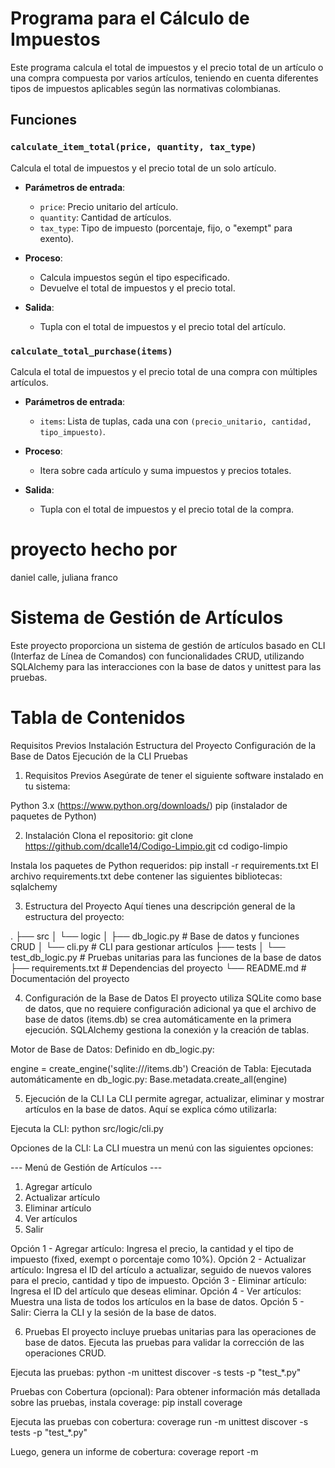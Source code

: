 # Programa para el Cálculo de Impuestos

Este programa calcula el total de impuestos y el precio total de un artículo o una compra compuesta por varios artículos, teniendo en cuenta diferentes tipos de impuestos aplicables según las normativas colombianas.

## Funciones

### `calculate_item_total(price, quantity, tax_type)`

Calcula el total de impuestos y el precio total de un solo artículo.

- **Parámetros de entrada**:
  - `price`: Precio unitario del artículo.
  - `quantity`: Cantidad de artículos.
  - `tax_type`: Tipo de impuesto (porcentaje, fijo, o "exempt" para exento).

- **Proceso**:
  - Calcula impuestos según el tipo especificado.
  - Devuelve el total de impuestos y el precio total.

- **Salida**:
  - Tupla con el total de impuestos y el precio total del artículo.

### `calculate_total_purchase(items)`

Calcula el total de impuestos y el precio total de una compra con múltiples artículos.

- **Parámetros de entrada**:
  - `items`: Lista de tuplas, cada una con `(precio_unitario, cantidad, tipo_impuesto)`.

- **Proceso**:
  - Itera sobre cada artículo y suma impuestos y precios totales.

- **Salida**:
  - Tupla con el total de impuestos y el precio total de la compra.


# proyecto hecho por
daniel calle, juliana franco

# Sistema de Gestión de Artículos
Este proyecto proporciona un sistema de gestión de artículos basado en CLI (Interfaz de Línea de Comandos) con funcionalidades CRUD, utilizando SQLAlchemy para las interacciones con la base de datos y unittest para las pruebas.

# Tabla de Contenidos
Requisitos Previos
Instalación
Estructura del Proyecto
Configuración de la Base de Datos
Ejecución de la CLI
Pruebas

1. Requisitos Previos
Asegúrate de tener el siguiente software instalado en tu sistema:

Python 3.x (https://www.python.org/downloads/)
pip (instalador de paquetes de Python)

2. Instalación
Clona el repositorio:
git clone https://github.com/dcalle14/Codigo-Limpio.git
cd codigo-limpio

Instala los paquetes de Python requeridos:
pip install -r requirements.txt
El archivo requirements.txt debe contener las siguientes bibliotecas:
sqlalchemy

3. Estructura del Proyecto
Aquí tienes una descripción general de la estructura del proyecto:

.
├── src
│   └── logic
│       ├── db_logic.py        # Base de datos y funciones CRUD
│       └── cli.py             # CLI para gestionar artículos
├── tests
│   └── test_db_logic.py       # Pruebas unitarias para las funciones de la base de datos
├── requirements.txt           # Dependencias del proyecto
└── README.md                  # Documentación del proyecto


4. Configuración de la Base de Datos
El proyecto utiliza SQLite como base de datos, que no requiere configuración adicional ya que el archivo de base de datos (items.db) se crea automáticamente en la primera ejecución. SQLAlchemy gestiona la conexión y la creación de tablas.

Motor de Base de Datos: Definido en db_logic.py:

engine = create_engine('sqlite:///items.db')
Creación de Tabla: Ejecutada automáticamente en db_logic.py:
Base.metadata.create_all(engine)

5. Ejecución de la CLI
La CLI permite agregar, actualizar, eliminar y mostrar artículos en la base de datos. Aquí se explica cómo utilizarla:

Ejecuta la CLI:
python src/logic/cli.py

Opciones de la CLI: La CLI muestra un menú con las siguientes opciones:

--- Menú de Gestión de Artículos ---
1. Agregar artículo
2. Actualizar artículo
3. Eliminar artículo
4. Ver artículos
5. Salir

Opción 1 - Agregar artículo: Ingresa el precio, la cantidad y el tipo de impuesto (fixed, exempt o porcentaje como 10%).
Opción 2 - Actualizar artículo: Ingresa el ID del artículo a actualizar, seguido de nuevos valores para el precio, cantidad y tipo de impuesto.
Opción 3 - Eliminar artículo: Ingresa el ID del artículo que deseas eliminar.
Opción 4 - Ver artículos: Muestra una lista de todos los artículos en la base de datos.
Opción 5 - Salir: Cierra la CLI y la sesión de la base de datos.

6. Pruebas
El proyecto incluye pruebas unitarias para las operaciones de base de datos. Ejecuta las pruebas para validar la corrección de las operaciones CRUD.

Ejecuta las pruebas:
python -m unittest discover -s tests -p "test_*.py"

Pruebas con Cobertura (opcional): Para obtener información más detallada sobre las pruebas, instala coverage:
pip install coverage

Ejecuta las pruebas con cobertura:
coverage run -m unittest discover -s tests -p "test_*.py"

Luego, genera un informe de cobertura:
coverage report -m